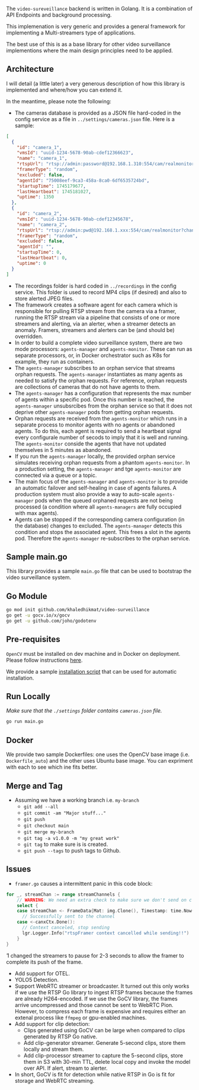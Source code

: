 The `video-sureveillance` backend is written in Golang. It is a combination of API Endpoints and background processing.

This implemenation is very generic and provides a general framework for implementing a Multi-streamers type of applications. 

The best use of this is as a base library for other video surveillance implementions where the main design principles need to be applied. 

## Architecture

 I will detail (a little later) a very generous description of how this library is implemented and where/how you can extend it.

In the meantime, please note the following:
- The cameras database is provided as a JSON file hard-coded in the config service as a file in `../settings/cameras.json` file. Here is a sample:

```json
[
  {
    "id": "camera_1",
    "vmsId": "uuid-1234-5678-90ab-cdef12366623",
    "name": "camera_1",
    "rtspUrl": "rtsp://admin:password@192.168.1.310:554/cam/realmonitor?channel=1\u0026subtype=0",
    "framerType": "random",
    "excluded": false,
    "agentId": "75008eef-9ca3-458a-8ca0-6df6535724bd",
    "startupTime": 1745179677,
    "lastHeartbeat": 1745181027,
    "uptime": 1350
  },
  {
    "id": "camera_2",
    "vmsId": "uuid-1234-5678-90ab-cdef12345678",
    "name": "camera_2",
    "rtspUrl": "rtsp://admin:pwd@192.168.1.xxx:554/cam/realmonitor?channel=1\u0026subtype=0",
    "framerType": "random",
    "excluded": false,
    "agentId": "",
    "startupTime": 0,
    "lastHeartbeat": 0,
    "uptime": 0
  }
]
```

- The recordings folder is hard coded in `../recordings` in the config service. This folder is used to record MP4 clips (if desired) and also to store alerted JPEG files.
- The framework creates a software agent for each camera which is responsible for pulling RTSP stream from the camera via a framer, running the RTSP stream via a pipeline that consists of one or more streamers and alerting, via an alerter, when a streamer detects an anomaly. Framers, streamers and alerters can be (and should be) overridden.    
- In order to build a complete video surveillance system, there are two mode processors: `agents-manager` and `agents-monitor`. These can run as separate processors, or, in Docker orchestrator such as K8s for example, they run as containers. 
- The `agents-manager` subscribes to an orphan service that streams orphan requests. The `agents-manager` instantiates as many agents as needed to satisfy the orphan requests. For reference, orphan requests are collections of cameras that do not have agents to them. 
- The `agents-manager` has a configuration that represents the max number of agents within a specific pod. Once this number is reached, the `agents-manager` unsubsrcibes from the orphan service so that it does not deprive other `agents-manager` pods from getting orphan requests.
- Orphan requests are received from the `agents-monitor` which runs in a separate process to monitor agents with no agents or abandoned agents. To do this, each agent is required to send a heartbeat signal every configurale number of secods to imply that it is well and running. The `agents-monitor` conside the agents that have not updated themselves in 5 minutes as abandoned.
- If you run the `agents-manager` locally, the provided orphan service simulates receiving orphan requests from a phantom `agents-monitor`. In a production setting, the `agents-manager` and tge `agents-monitor` are connected via a queue or a topic.
- The main focus of the `agents-manager` and `agents-monitor` is to provide an automatic failover and self-healing in case of agents failures. A production system must also provide a way to auto-scale `agents-manager` pods when the queued orphaned requests are not being processed (a condition where all `agents-managers` are fully occupied with max agents).       
- Agents can be stopped if the corresponding camera configuration (in the database) changes to excluded. The `agents-manager` detects this condition and stops the associated agent. This frees a slot in the agents pod. Therefore the `agents-manager` re-subscribes to the orphan service.  

## Sample main.go

This library provides a sample `main.go` file that can be used to bootstrap the video surveillance system. 

## Go Module

```bash
go mod init github.com/khaledhikmat/video-surveillance
go get -u gocv.io/x/gocv
go get -u github.com/joho/godotenv
```

## Pre-requisites

`OpenCV` must be installed on dev machine and in Docker on deployment. Please follow instructions [here](https://github.com/hybridgroup/gocv?tab=readme-ov-file#how-to-install).

We provide a sample [installation script](install_opencv_ffmpeg.sh) that can be used for automatic installation. 

## Run Locally

*Make sure that the `./settings` folder contains `cameras.json` file.*

```bash
go run main.go
```

## Docker

We provide two sample Dockerfiles: one uses the OpenCV base image (i.e. `Dockerfile_auto`) and the other uses Ubuntu base image. You can expriment with each to see which ine fits better. 

## Merge and Tag

- Assuming we have a working branch i.e. `my-branch`
  - `git add --all`
  - `git commit -am "Major stuff..."`
  - `git push`
  - `git checkout main`
  - `git merge my-branch`
  - `git tag -a v1.0.0 -m "my great work"`
  - `git tag` to make sure is is created.
  - `git push --tags` to push tags to Github.

## Issues

- `framer.go` causes a intermittent panic in this code block:

```go
for _, streamChan := range streamChannels {
    // WARNING: We need an extra check to make sure we don't send on c closed channel
    select {
    case streamChan <- FrameData{Mat: img.Clone(), Timestamp: time.Now()}:
      // Successfully sent to the channel
    case <-canxCtx.Done():
      // Context canceled, stop sending
      lgr.Logger.Info("rtspFramer context cancelled while sending!!")
    }
}
```

ّ I changed the streamers to pause for 2-3 seconds to allow the framer to complete its push of the frame. 

- Add support for OTEL.
- YOLO5 Detection.
- Support WebRTC streamer or broadcaster. It turned out this only works if we use the RTSP Go library to ingest RTSP frames because the frames are already H264-encoded. If we use the GoCV library, the frames arrive uncompressed and those cannot be sent to WebRTC Pion. However, to compress each frame is expensive and requires either an extenal process like `ffmpeg` or gpu-enabled machines. 
- Add support for clip detection:
  - Clips generated using GoCV can be large when compared to clips generated by RTSP Go native.
  - Add clip-generator streamer. Generate 5-second clips, store them locally and stream them.
  - Add clip-processor streamer to capture the 5-second clips, store them in S3 with 30-min TTL, delete local copy and invoke the model over API. If alert, stream to alerter.
- In short, GoCV is fit for detection while native RTSP in Go is fit for storage and WebRTC streaming.

